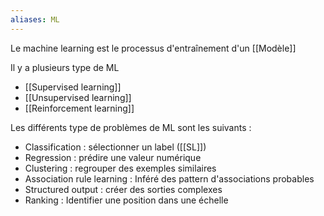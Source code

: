 ```yaml
---
aliases: ML
---
```

Le machine learning est le processus d'entraînement d'un [[Modèle]]

Il y a plusieurs type de ML
- [[Supervised learning]]
- [[Unsupervised learning]]
- [[Reinforcement learning]]

Les différents type de problèmes de ML sont les suivants :
- Classification : sélectionner un label ([[SL]])
- Regression : prédire une valeur numérique
- Clustering : regrouper des exemples similaires
- Association rule learning : Inféré des pattern d'associations probables
- Structured output : créer des sorties complexes
- Ranking : Identifier une position dans une échelle

